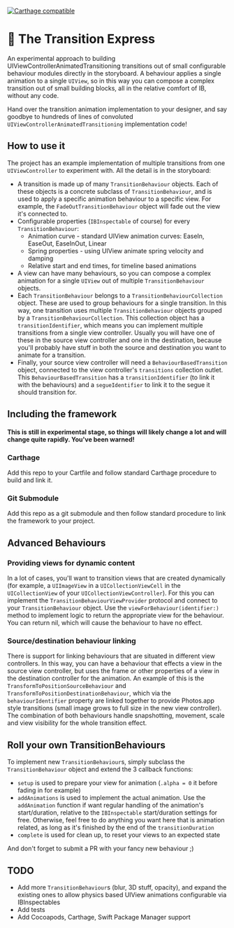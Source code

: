[![Carthage compatible](https://img.shields.io/badge/Carthage-compatible-4BC51D.svg?style=flat)](https://github.com/Carthage/Carthage)

# 🚅 The Transition Express

An experimental approach to building UIViewControllerAnimatedTransitioning transitions out of small configurable behaviour modules directly in the storyboard. A behaviour applies a single animation to a single ```UIView```, so in this way you can compose a complex transition out of small building blocks, all in the relative comfort of IB, without any code. 

Hand over the transition animation implementation to your designer, and say goodbye to hundreds of lines of convoluted ```UIViewControllerAnimatedTransitioning``` implementation code!

## How to use it

The project has an example implementation of multiple transitions from one ```UIViewController``` to experiment with. All the detail is in the storyboard:

* A transition is made up of many ```TransitionBehaviour``` objects. Each of these objects is a concrete subclass of ```TransitionBehaviour```, and is used to apply a specific animation behaviour to a specific view. For example, the ```FadeOutTransitionBehaviour``` object will fade out the view it's connected to.
* Configurable properties (```IBInspectable``` of course) for every ```TransitionBehaviour```:
  * Animation curve - standard UIView animation curves: EaseIn, EaseOut, EaseInOut, Linear
  * Spring properties - using UIView animate spring velocity and damping
  * Relative start and end times, for timeline based animations
* A view can have many behaviours, so you can compose a complex animation for a single ```UIView``` out of multiple ```TransitionBehaviour``` objects.
* Each ```TransitionBehaviour``` belongs to a ```TransitionBehaviourCollection``` object. These are used to group behaviours for a single transition. In this way, one transition uses multiple ```TransitionBehaviour``` objects grouped by a ```TransitionBehaviourCollection```. This collection object has a ```transitionIdentifier```, which means you can implement multiple transitions from a single view controller. Usually you will have one of these in the source view controller and one in the destination, because you'll probably have stuff in both the source and destination you want to animate for a transition.
* Finally, your source view controller will need a ```BehaviourBasedTransition``` object, connected to the view controller's ```transitions``` collection outlet. This ```BehaviourBasedTransition``` has a ```transitionIdentifier``` (to link it with the behaviours) and a ```segueIdentifier``` to link it to the segue it should transition for.

## Including the framework
#### This is still in experimental stage, so things will likely change a lot and will change quite rapidly. You've been warned!
### Carthage
Add this repo to your Cartfile and follow standard Carthage procedure to build and link it.
### Git Submodule
Add this repo as a git submodule and then follow standard procedure to link the framework to your project.

## Advanced Behaviours

### Providing views for dynamic content
In a lot of cases, you'll want to transition views that are created dynamically (for example, a ```UIImageView``` in a ```UICollectionViewCell``` in the ```UICollectionView``` of your ```UICollectionViewController```). For this you can implement the ```TransitionBehaviourViewProvider``` protocol and connect to your ```TransitionBehaviour``` object. Use the ```viewForBehaviour(identifier:)``` method to implement logic to return the appropriate view for the behaviour. You can return nil, which will cause the behaviour to have no effect.

### Source/destination behaviour linking
There is support for linking behaviours that are situated in different view controllers. In this way, you can have a behaviour that effects a view in the source view controller, but uses the frame or other properties of a view in the destination controller for the animation. An example of this is the ```TransformToPositionSourceBehaviour``` and ```TransformToPositionDestinationBehaviour```, which via the ```behaviourIdentifier``` property are linked together to provide Photos.app style transitions (small image grows to full size in the new view controller). The combination of both behaviours handle snapshotting, movement, scale and view visibility for the whole transition effect.

## Roll your own TransitionBehaviours

To implement new ```TransitionBehaviour```s, simply subclass the ```TransitionBehaviour``` object and extend the 3 callback functions:

* ```setup``` is used to prepare your view for animation (```.alpha = 0``` it before fading in for example)
* ```addAnimations``` is used to implement the actual animation. Use the ```addAnimation``` function if want regular handling of the animation's start/duration, relative to the ```IBInspectable``` start/duration settings for free. Otherwise, feel free to do anything you want here that is animation related, as long as it's finished by the end of the ```transitionDuration```
* ```complete``` is used for clean up, to reset your views to an expected state

And don't forget to submit a PR with your fancy new behaviour ;)

## TODO

* Add more ```TransitionBehaviour```s (blur, 3D stuff, opacity), and expand the existing ones to allow physics based UIView animations configurable via IBInspectables
* Add tests
* Add Cocoapods, Carthage, Swift Package Manager support

